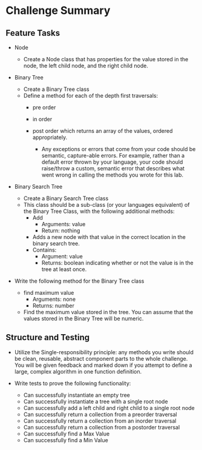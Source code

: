 # Challenge Summary

## Feature Tasks

- Node
  - Create a Node class that has properties for the value stored in the node, the left child node, and the right child node.

- Binary Tree
  - Create a Binary Tree class
  - Define a method for each of the depth first traversals:
    - pre order
    - in order
    - post order which returns an array of the values, ordered appropriately.

      - Any exceptions or errors that come from your code should be semantic, capture-able errors. For example, rather than a default error thrown by your language, your code should raise/throw a custom, semantic error that describes what went wrong in calling the methods you wrote for this lab.

- Binary Search Tree
  - Create a Binary Search Tree class
  - This class should be a sub-class (or your languages equivalent) of the Binary Tree Class, with the following additional methods:
    - Add
      - Arguments: value
      - Return: nothing
    - Adds a new node with that value in the correct location in the binary search tree.
    - Contains:
      - Argument: value
      - Returns: boolean indicating whether or not the value is in the tree at least once.

- Write the following method for the Binary Tree class

  - find maximum value
    - Arguments: none
    - Returns: number
  - Find the maximum value stored in the tree. You can assume that the values stored in the Binary Tree will be numeric.

## Structure and Testing

- Utilize the Single-responsibility principle: any methods you write should be clean, reusable, abstract component parts to the whole challenge. You will be given feedback and marked down if you attempt to define a large, complex algorithm in one function definition.

- Write tests to prove the following functionality:

  - Can successfully instantiate an empty tree
  - Can successfully instantiate a tree with a single root node
  - Can successfully add a left child and right child to a single root node
  - Can successfully return a collection from a preorder traversal
  - Can successfully return a collection from an inorder traversal
  - Can successfully return a collection from a postorder traversal
  - Can successfully find a Max Value
  - Can successfully find a Min Value
  